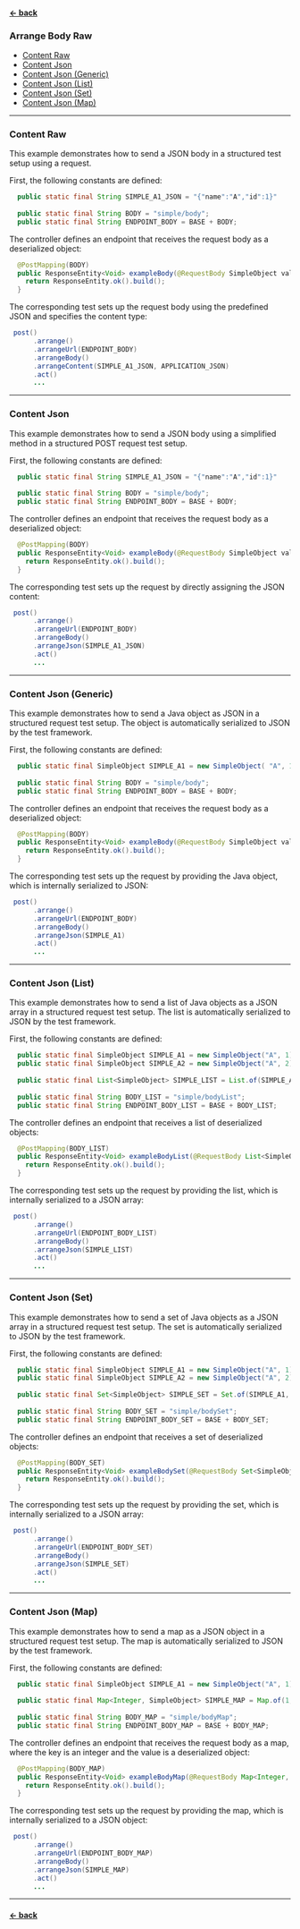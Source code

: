 #### [← back](../../README.md)

### Arrange Body Raw

- [Content Raw](#content-raw)
- [Content Json](#content-json)
- [Content Json (Generic)](#content-json-generic)
- [Content Json (List)](#content-json-list)
- [Content Json (Set)](#content-json-set)
- [Content Json (Map)](#content-json-map)

---

### Content Raw

This example demonstrates how to send a JSON body in a structured test setup using a request.

First, the following constants are defined:

``` java
  public static final String SIMPLE_A1_JSON = "{"name":"A","id":1}"
  
  public static final String BODY = "simple/body";
  public static final String ENDPOINT_BODY = BASE + BODY;
```

The controller defines an endpoint that receives the request body as a deserialized object:

``` java 
  @PostMapping(BODY)
  public ResponseEntity<Void> exampleBody(@RequestBody SimpleObject value) {
    return ResponseEntity.ok().build();
  }
```

The corresponding test sets up the request body using the predefined JSON and specifies the content
type:

``` java
 post()
      .arrange()
      .arrangeUrl(ENDPOINT_BODY)
      .arrangeBody()
      .arrangeContent(SIMPLE_A1_JSON, APPLICATION_JSON)
      .act()
      ...
```

---

### Content Json

This example demonstrates how to send a JSON body using a simplified method in a structured POST
request test setup.

First, the following constants are defined:

``` java
  public static final String SIMPLE_A1_JSON = "{"name":"A","id":1}"
  
  public static final String BODY = "simple/body";
  public static final String ENDPOINT_BODY = BASE + BODY;
```

The controller defines an endpoint that receives the request body as a deserialized object:

``` java 
  @PostMapping(BODY)
  public ResponseEntity<Void> exampleBody(@RequestBody SimpleObject value) {
    return ResponseEntity.ok().build();
  }
```

The corresponding test sets up the request by directly assigning the JSON content:

``` java
 post()
      .arrange()
      .arrangeUrl(ENDPOINT_BODY)
      .arrangeBody()
      .arrangeJson(SIMPLE_A1_JSON)
      .act()
      ...
```

---

### Content Json (Generic)

This example demonstrates how to send a Java object as JSON in a structured request test setup.
The object is automatically serialized to JSON by the test framework.

First, the following constants are defined:

``` java
  public static final SimpleObject SIMPLE_A1 = new SimpleObject( "A", 1);
  
  public static final String BODY = "simple/body";
  public static final String ENDPOINT_BODY = BASE + BODY;
```

The controller defines an endpoint that receives the request body as a deserialized object:

``` java 
  @PostMapping(BODY)
  public ResponseEntity<Void> exampleBody(@RequestBody SimpleObject value) {
    return ResponseEntity.ok().build();
  }
```

The corresponding test sets up the request by providing the Java object, which is internally
serialized to JSON:

``` java
 post()
      .arrange()
      .arrangeUrl(ENDPOINT_BODY)
      .arrangeBody()
      .arrangeJson(SIMPLE_A1)
      .act()
      ...
```

---

### Content Json (List)

This example demonstrates how to send a list of Java objects as a JSON array in a structured
request test setup. The list is automatically serialized to JSON by the test framework.

First, the following constants are defined:

``` java
  public static final SimpleObject SIMPLE_A1 = new SimpleObject("A", 1);
  public static final SimpleObject SIMPLE_A2 = new SimpleObject("A", 2);
  
  public static final List<SimpleObject> SIMPLE_LIST = List.of(SIMPLE_A1, SIMPLE_A2);
  
  public static final String BODY_LIST = "simple/bodyList";
  public static final String ENDPOINT_BODY_LIST = BASE + BODY_LIST;
```

The controller defines an endpoint that receives a list of deserialized objects:

``` java 
  @PostMapping(BODY_LIST)
  public ResponseEntity<Void> exampleBodyList(@RequestBody List<SimpleObject> value) {
    return ResponseEntity.ok().build();
  }
```

The corresponding test sets up the request by providing the list, which is internally serialized to
a JSON array:

``` java
 post()
      .arrange()
      .arrangeUrl(ENDPOINT_BODY_LIST)
      .arrangeBody()
      .arrangeJson(SIMPLE_LIST)
      .act()
      ...
```

---

### Content Json (Set)

This example demonstrates how to send a set of Java objects as a JSON array in a structured
request test setup. The set is automatically serialized to JSON by the test framework.

First, the following constants are defined:

``` java
  public static final SimpleObject SIMPLE_A1 = new SimpleObject("A", 1);
  public static final SimpleObject SIMPLE_A2 = new SimpleObject("A", 2);
  
  public static final Set<SimpleObject> SIMPLE_SET = Set.of(SIMPLE_A1, SIMPLE_A2);
  
  public static final String BODY_SET = "simple/bodySet";
  public static final String ENDPOINT_BODY_SET = BASE + BODY_SET;
```

The controller defines an endpoint that receives a set of deserialized objects:

``` java 
  @PostMapping(BODY_SET)
  public ResponseEntity<Void> exampleBodySet(@RequestBody Set<SimpleObject> value) {
    return ResponseEntity.ok().build();
  }
```

The corresponding test sets up the request by providing the set, which is internally serialized to a
JSON array:

``` java
 post()
      .arrange()
      .arrangeUrl(ENDPOINT_BODY_SET)
      .arrangeBody()
      .arrangeJson(SIMPLE_SET)
      .act()
      ...
```

---

### Content Json (Map)

This example demonstrates how to send a map as a JSON object in a structured request test
setup. The map is automatically serialized to JSON by the test framework.

First, the following constants are defined:

``` java
  public static final SimpleObject SIMPLE_A1 = new SimpleObject("A", 1);
  
  public static final Map<Integer, SimpleObject> SIMPLE_MAP = Map.of(1, SIMPLE_A1);
  
  public static final String BODY_MAP = "simple/bodyMap";
  public static final String ENDPOINT_BODY_MAP = BASE + BODY_MAP;
```

The controller defines an endpoint that receives the request body as a map, where the key is an
integer and the value is a deserialized object:

``` java 
  @PostMapping(BODY_MAP)
  public ResponseEntity<Void> exampleBodyMap(@RequestBody Map<Integer, SimpleObject> value) {
    return ResponseEntity.ok().build();
  }
```

The corresponding test sets up the request by providing the map, which is internally serialized to a
JSON object:

``` java
 post()
      .arrange()
      .arrangeUrl(ENDPOINT_BODY_MAP)
      .arrangeBody()
      .arrangeJson(SIMPLE_MAP)
      .act()
      ...
```

---

#### [← back](../../README.md)